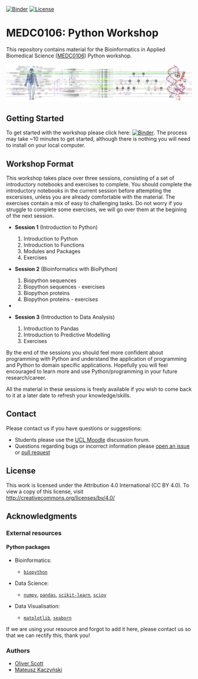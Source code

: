 [![Binder](https://mybinder.org/badge_logo.svg)](https://mybinder.org/v2/gh/MEDC0106/PythonWorkshop/main)
[![License](https://img.shields.io/badge/License-CC%20BY%204.0-lightgrey.svg)](https://github.com/MEDC0106/PythonWorkshop/blob/main/LICENSE)

# MEDC0106: Python Workshop

This repository contains material for the Bioinformatics in Applied Biomedical Science ([MEDC0106](https://www.ucl.ac.uk/module-catalogue/modules/bioinformatics-in-applied-biomedical-science-MEDC0106)) Python workshop.

<p align="center">
  <img src="resources/static/Banner.png" alt="MEDC0106 Banner" width="800"/>
  <br>
</p>

## Getting Started

To get started with the workshop please click here:
[![Binder](https://mybinder.org/badge_logo.svg)](https://mybinder.org/v2/gh/MEDC0106/PythonWorkshop/main).
The process may take ~10 minutes to get started, although there is nothing you will need to install on your local
computer.

## Workshop Format

This workshop takes place over three sessions, consisting of a set of introductory notebooks and exercises to complete.
You should complete the introductory notebooks in the current session before attempting the excersises, unless you are
already comfortable with the material. The exercises contain a mix of easy to challenging tasks. Do not worry if you 
struggle to complete some exercises, we will go over them at the begining of the next session.

- **Session 1** (Introduction to Python)
    1. Introduction to Python
    2. Introduction to Functions
    3. Modules and Packages 
    4. Exercises

- **Session 2** (Bioinformatics with BioPython)
    1. Biopython sequences
    2. Biopython sequences - exercises
    3. Biopython proteins 
    4. Biopython proteins - exercises
- 
- **Session 3** (Introduction to Data Analysis)
    1. Introduction to Pandas
    2. Introduction to Predictive Modelling
    3. Exercises


By the end of the sessions you should feel more confident about programming with Python and understand the application
of programming and Python to domain specific applications. Hopefully you will feel encouraged to learn more and use
Python/programming in your future research/career.

All the material in these sessions is freely available if you wish to come back to it at a later date to refresh
your knowledge/skills.

## Contact

Please contact us if you have questions or suggestions:

- Students please use the [UCL Moodle](https://moodle.ucl.ac.uk/course/view.php?id=20875) discussion forum.
- Questions regarding bugs or incorrect information please [open an issue](https://github.com/MEDC0106/PythonWorkshop/issues) or [pull request](https://github.com/MEDC0106/PythonWorkshop/pulls)

## License

This work is licensed under the Attribution 4.0 International (CC BY 4.0).
To view a copy of this license, visit http://creativecommons.org/licenses/by/4.0/

## Acknowledgments

### External resources

#### Python packages

- Bioinformatics:
    - [`biopython`](https://biopython.org/)
    
- Data Science:
    - [`numpy`](https://numpy.org/), [`pandas`](https://pandas.pydata.org/), [`scikit-learn`](https://scikit-learn.org/stable/), [`scipy`](https://scipy.org/)

- Data Visualisation:
    - [`matplotlib`](https://matplotlib.org/), [`seaborn`](https://seaborn.pydata.org/)

If we are using your resource and forgot to add it here, please contact us so that we can rectify this, thank you!

### Authors

- [Oliver Scott](https://github.com/OliverBScott) 
- [Mateusz Kaczyński](https://github.com/ellimilial)
